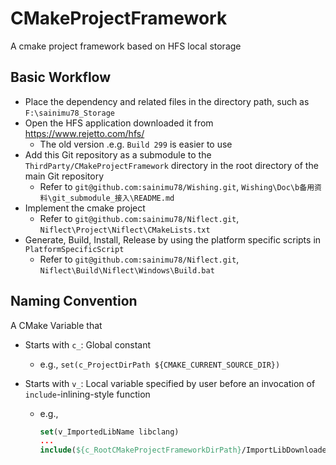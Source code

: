 # CMakeProjectFramework

A cmake project framework based on HFS local storage

## Basic Workflow

- Place the dependency and related files in the directory path, such as `F:\sainimu78_Storage`
- Open the HFS application downloaded it from https://www.rejetto.com/hfs/
  - The old version .e.g. `Build 299` is easier to use
- Add this Git repository as a submodule to the `ThirdParty/CMakeProjectFramework` directory in the root directory of the main Git repository
  - Refer to `git@github.com:sainimu78/Wishing.git`, `Wishing\Doc\b备用资料\git_submodule_接入\README.md`
- Implement the cmake project
  - Refer to `git@github.com:sainimu78/Niflect.git`, `Niflect\Project\Niflect\CMakeLists.txt`
- Generate, Build, Install, Release by using the platform specific scripts in `PlatformSpecificScript`
  - Refer to `git@github.com:sainimu78/Niflect.git`, `Niflect\Build\Niflect\Windows\Build.bat`

## Naming Convention

A CMake Variable that

- Starts with `c_`: Global constant

  - e.g., `set(c_ProjectDirPath ${CMAKE_CURRENT_SOURCE_DIR})`

- Starts with `v_`: Local variable specified by user before an invocation of `include`-inlining-style function

  - e.g., 

    ```cmake
    set(v_ImportedLibName libclang)
    ...
    include(${c_RootCMakeProjectFrameworkDirPath}/ImportLibDownloaded.cmake)
    ```

    